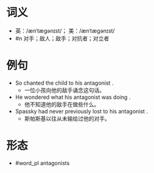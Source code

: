 # 词义
- 英：/ænˈtæɡənɪst/； 美：/ænˈtæɡənɪst/
- #n 对手；敌人；敌手；对抗者；对立者
# 例句
- So chanted the child to his antagonist .
	- 一位小孩向他的敌手诵念这句话。
- He wondered what his antagonist was doing .
	- 他不知道他的敌手在做些什么。
- Spassky had never previously lost to his antagonist .
	- 斯帕斯基以往从未输给过他的对手。
# 形态
- #word_pl antagonists
